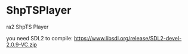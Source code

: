# ShpTSPlayer
ra2 ShpTS Player

you need SDL2 to compile:
https://www.libsdl.org/release/SDL2-devel-2.0.9-VC.zip